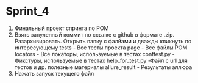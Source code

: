 # Sprint_4
1. Финальный проект спринта по POM 
2. Взять запуленный коммит по ссылке 
с github в формате .zip. Разархивировать. Открыть папку с фалйами и 
дважды кликнуть по интересующему
tests - Все тесты проекта 
page - Все файлы POM 
locators - Все 
локаторы, используемые в тестах 
conftest.py - Фикстуры, используемые в тестах 
help_for_test.py -Файл с url для тестов и др. полезные материалы
allure_result - Результаты аллюра 
4. Нажать запуск текущего файл
